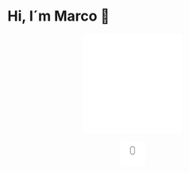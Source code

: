 # Hi, I´m Marco 👋




<p align="center">
    <img width="200" height="auto" src="https://raw.githubusercontent.com/4SMarcoPorto/4SMarcoPorto/master/README.assets/spacex-dragon.gif">
</p>


<p align="center">
    <img width="50" height="auto" src="https://raw.githubusercontent.com/4SMarcoPorto/4SMarcoPorto/master/README.assets/scrolldown.gif">
</p>